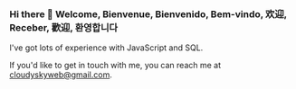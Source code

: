 ### Hi there 👋 Welcome, Bienvenue, Bienvenido, Bem-vindo, 欢迎, Receber, 歡迎, 환영합니다

<!--
**FirstSolar/FirstSolar** is a ✨ _special_ ✨ repository because its `README.md` (this file) appears on your GitHub profile.

Here are some ideas to get you started:

- 🔭 I’m currently working on ...
- 🌱 I’m currently learning ...
- 👯 I’m looking to collaborate on ...
- 🤔 I’m looking for help with ...
- 💬 Ask me about ...
- 📫 How to reach me: ...
- 😄 Pronouns: ...
- ⚡ Fun fact: ...
-->

I've got lots of experience with JavaScript and SQL.

If you'd like to get in touch with me, you can reach me at cloudyskyweb@gmail.com.
